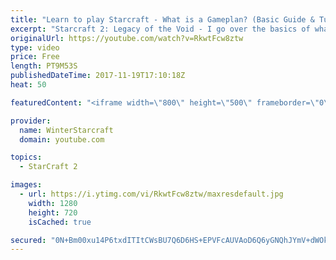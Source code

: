 ```yaml
---
title: "Learn to play Starcraft - What is a Gameplan? (Basic Guide & Tutorial)"
excerpt: "Starcraft 2: Legacy of the Void - I go over the basics of what a gameplan in starcraft 2 is and how to put one together.  Note this is not a guide on WHAT gameplan you should be using as each race!"
originalUrl: https://youtube.com/watch?v=RkwtFcw8ztw
type: video
price: Free
length: PT9M53S
publishedDateTime: 2017-11-19T17:10:18Z
heat: 50

featuredContent: "<iframe width=\"800\" height=\"500\" frameborder=\"0\" src=\"https://www.youtube.com/embed/RkwtFcw8ztw\" allow=\"accelerometer; autoplay; encrypted-media; gyroscope; picture-in-picture\" allowfullscreen></iframe>"

provider:
  name: WinterStarcraft
  domain: youtube.com

topics:
  - StarCraft 2

images:
  - url: https://i.ytimg.com/vi/RkwtFcw8ztw/maxresdefault.jpg
    width: 1280
    height: 720
    isCached: true

secured: "0N+Bm00xu14P6txdITItCWsBU7Q6D6HS+EPVFcAUVAoD6Q6yGNQhJYmV+dWOks1bS/buXJ4lGfIfEksx/iYXIjLHwJW+qa/vCcgvoZvTW/u8DiHUPxt9lpuYfhmP7aqgY1yi2MBOCr68ilkhCASGiWBwHrR2WfrJ/uL7LWr6BN/oJBEqXDXlYlgI9KC90hsGjio6+Mfhm1hvIcfcjlmll+Dil0dm+WlK8rzzKqQgJJNXgwFAF42gAK0KD72nX+U06SwbcR4HiGVF8HZPj5YEElPXaV2R/02RTsryldeWB2uVtLxP/jXizAoIhBuMcPDW8eYEr0VUYbu3KwvLSK9ZQVFtE/ohhE1Ky3UEgGIrSDAEvK8LRE0ugu7hhuXDydEF+XcSpAa3PztotFxbuVyQzvusyCQaR6rBk3l3m3B/fvc=;Uow5z0pz70qx8U7Q2+sQYw=="
---
```


